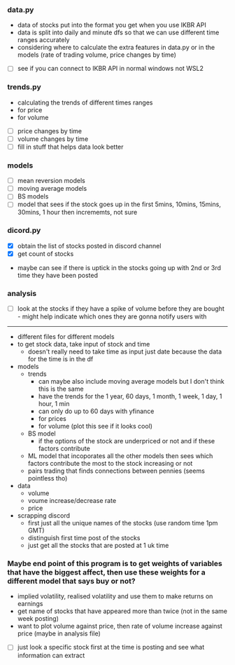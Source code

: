### data.py
- data of stocks put into the format you get when you use IKBR API
- data is split into daily and minute dfs so that we can use different time ranges accurately
- considering where to calculate the extra features in data.py or in the models (rate of trading volume, price changes by time)
- [ ] see if you can connect to IKBR API in normal windows not WSL2

### trends.py
- calculating the trends of different times ranges
- for price
- for volume
- [ ] price changes by time
- [ ] volume changes by time
- [ ] fill in stuff that helps data look better
### models
- [ ] mean reversion models
- [ ] moving average models
- [ ] BS models
- [ ] model that sees if the stock goes up in the first 5mins, 10mins, 15mins, 30mins, 1 hour then incrememts, not sure

### dicord.py
- [x] obtain the list of stocks posted in discord channel
- [x] get count of stocks
- maybe can see if there is uptick in the stocks going up with 2nd or 3rd time they have been posted

### analysis
- [ ] look at the stocks if they have a spike of volume before they are bought - might help indicate which ones they are gonna notify users with
---

- different files for different models
- to get stock data, take input of stock and time
    - doesn't really need to take time as input just date because the data for the time is in the df
- models
    - trends
        - can maybe also include moving average models but I don't think this is the same
        - have the trends for the 1 year, 60 days, 1 month, 1 week, 1 day, 1 hour, 1 min
        - can only do up to 60 days with yfinance
        - for prices
        - for volume (plot this see if it looks cool)
    - BS model
        - if the options of the stock are underpriced or not and if these factors contribute 
    - ML model that incoporates all the other models then sees which factors contribute the most to the stock increasing or not
    - pairs trading that finds connections between pennies (seems pointless tho)
- data
    - volume 
    - voume increase/decrease rate
    - price
- scrapping discord
    - first just all the unique names of the stocks (use random time 1pm GMT)
    - distinguish first time post of the stocks
    - just get all the stocks that are posted at 1 uk time
### Maybe end point of this program is to get weights of variables that have the biggest affect, then use these weights for a different model that says buy or not?

- implied volatility, realised volatility and use them to make returns on earnings
- get name of stocks that have appeared more than twice (not in the same week posting)
- want to plot volume against price, then rate of volume increase against price (maybe in analysis file)

- [ ] just look a specific stock first at the time is posting and see what information can extract
